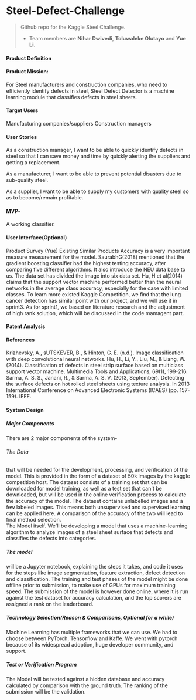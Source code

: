 # Steel-Defect-Challenge
> Github repo for the Kaggle Steel Challenge.  
>
> - Team members are **Nihar Dwivedi**, **Toluwaleke Olutayo** and **Yue Li**.<br/>

#### Product Definition<br/>

#### Product Mission: <br/>
For Steel manufacturers and construction companies, who need to efficiently identify defects in steel, Steel Defect Detector is a machine learning module that classifies defects in steel sheets.<br/>

#### Target Users <br/>
Manufacturing companies/suppliers
Construction managers<br/>

#### User Stories <br/>
As a construction manager, I want to be able to quickly identify defects in steel so that I can save money and time by quickly alerting the suppliers and getting a replacement.

As a manufacturer, I want to be able to prevent potential disasters due to sub-quality steel. 

As a supplier, I want to be able to supply my customers with quality steel so as to become/remain profitable.

#### MVP-<br/>
A working classifier.

#### User Interface(Optional)<br/>
Product Survey (Yue)
Existing Similar Products
Accuracy is a very important measure measurement for the model. SaurabhG(2018) mentioned that the gradient boosting classifier had the highest testing accuracy, after comparing five different algorithms. It also introduce the NEU data base to us. The data set  has divided the image into six data set.
Hu, H et al(2014) claims that the support vector machine performed better than the neural networks in the average class accuracy, especially for the case with limited classes. 
To learn more existed Kaggle Competition, we find that the lung cancer detection has similar point with our project, and we will use it in sprint3. As for sprint1, we based on literature research and the adjustment of high rank solution, which will be discussed in the code mamagent part.<br/>

#### Patent Analysis<br/>

#### References<br/>
Krizhevsky, A., sUTSKEVER, B., & Hinton, G. E. (n.d.). Image classification with deep convolutional neural networks.
Hu, H., Li, Y., Liu, M., & Liang, W. (2014). Classification of defects in steel strip surface based on multiclass support vector machine. Multimedia Tools and Applications, 69(1), 199-216.<br/>
Sarma, A. S. S., Janani, R., & Sarma, A. S. V. (2013, September). Detecting the surface defects on hot rolled steel sheets using texture analysis. In 2013 International Conference on Advanced Electronic Systems (ICAES) (pp. 157-159). IEEE.<br/>

#### System Design<br/>

##### Major Components<br/>

There are 2 major components of the system-<br/>

###### The Data <br/>
that will be needed for the development, processing, and verification of the model. 
 This is provided in the form of a dataset of 50k images by the kaggle competition host.
The dataset consists of a training set that can be downloaded for model training, as well as a test set that can't be downloaded, but will be used in the online verification process to calculate the accuracy of the model.
The dataset contains unlabelled images and a few labeled images. This means both unsupervised and supervised learning can be applied here. A comparison of the accuracy of the two will lead to final method selection.<br/>
The Model itself. We'll be developing a model that uses a machine-learning algorithm to analyze images of a steel sheet surface that detects and classifies the defects into categories.<br/>
##### The model <br/>
will be a Jupyter notebook, explaining the steps it takes, and code it uses for the steps like image segmentation, feature extraction, defect detection and classification.
The training and test phases of the model might be done offline prior to submission, to make use of GPUs for maximum training speed.
The submission of the model is however done online, where it is run against the test dataset for accuracy calculation, and the top scorers are assigned a rank on the leaderboard.<br/>

##### Technology Selection(Reason & Comparisons, Optional for a while)
Machine Learning has multiple frameworks that we can use. We had to choose between PyTorch, Tensorflow and Kaffe. We went with pytorch because of its widespread adoption, huge developer community, and support.<br/>

##### Test or Verification Program
The Model will be tested against a hidden database and accuracy calculated by comparison with the ground truth. The ranking of the submission will be the validation.
